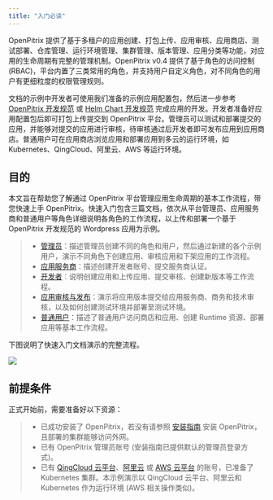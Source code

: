```yaml
---
title: "入门必读"
---
```


OpenPitrix 提供了基于多租户的应用创建、打包上传、应用审核、应用商店、测试部署、仓库管理、运行环境管理、集群管理、版本管理、应用分类等功能，对应用的生命周期有完整的管理机制。OpenPitrix v0.4 提供了基于角色的访问控制 (RBAC)，平台内置了三类常用的角色，并支持用户自定义角色，对不同角色的用户有更细粒度的权限管理规则。

文档的示例中开发者可使用我们准备的示例应用配置包，然后进一步参考 [OpenPitrix 开发规范](../developer-guide/openpitrix-specification) 或 [Helm Chart 开发规范](../developer-guide/helm-specification) 完成应用的开发。开发者准备好应用配置包后即可打包上传提交到 OpenPitrix 平台。管理员可以测试和部署提交的应用，并能够对提交的应用进行审核，待审核通过后开发者即可发布应用到应用商店。普通用户可在应用商店浏览应用和部署应用到多云的运行环境，如 Kubernetes、QingCloud、阿里云、AWS 等运行环境。

## 目的

本文旨在帮助您了解通过 OpenPitrix 平台管理应用生命周期的基本工作流程，带您快速上手 OpenPitrix。快速入门包含三篇文档，依次从平台管理员、应用服务商和普通用户等角色详细说明各角色的工作流程，以上传和部署一个基于 OpenPitrix 开发规范的 Wordpress 应用为示例。

> - [管理员](../getting-start/admin-quick-start)：描述管理员创建不同的角色和用户，然后通过新建的各个示例用户，演示不同角色下创建应用、审核应用和下架应用的工作流程。
> - [应用服务商](../getting-start/developer-quick-start)：描述创建开发者账号、提交服务商认证。
> - [开发者](../getting-start/developer-quick-start)：说明创建应用和上传应用、提交审核、创建新版本等工作流程。
> - [应用审核与发布](../getting-start/app-review)：演示将应用版本提交给应用服务商、商务和技术审核，以及如何创建测试环境并部署至测试环境。
> - [普通用户](../getting-start/regular-user-quick-start)：描述了普通用户访问商店和应用、创建 Runtime 资源、部署应用等基本工作流程。


下图说明了快速入门文档演示的完整流程。

![](https://pek3b.qingstor.com/kubesphere-docs/png/20190621181149.png)


## 前提条件

正式开始前，需要准备好以下资源：

 > - 已成功安装了 OpenPitrix，若没有请参照 [安装指南](../installation/installation-guide) 安装 OpenPitrix，且部署的集群能够访问外网。
 > - 已有 OpenPitrix 管理员账号 (安装指南已提供默认的管理员登录方式)。
 > - 已有 [QingCloud 云平台](https://console.qingcloud.com/)、[阿里云](https://www.aliyun.com/) 或 [AWS 云平台](https://www.amazonaws.cn/) 的账号，已准备了 Kubernetes 集群。本示例演示以 QingCloud 云平台、阿里云和 Kubernetes 作为运行环境 (AWS 相关操作类似)。


